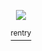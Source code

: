<p align="center">

  
<img src="https://i.imgur.com/zJV8Ny5.gif" />

<p align="center">
<a href="https://rentry.co/karameru"> <sup> rentry </sup>


